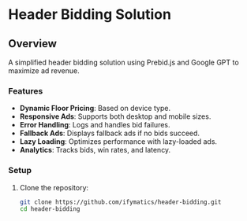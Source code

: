 # Header Bidding Solution

## Overview

A simplified header bidding solution using Prebid.js and Google GPT to maximize ad revenue.

### Features

- **Dynamic Floor Pricing**: Based on device type.
- **Responsive Ads**: Supports both desktop and mobile sizes.
- **Error Handling**: Logs and handles bid failures.
- **Fallback Ads**: Displays fallback ads if no bids succeed.
- **Lazy Loading**: Optimizes performance with lazy-loaded ads.
- **Analytics**: Tracks bids, win rates, and latency.

### Setup

1. Clone the repository:
   ```bash
   git clone https://github.com/ifymatics/header-bidding.git
   cd header-bidding
   ```
